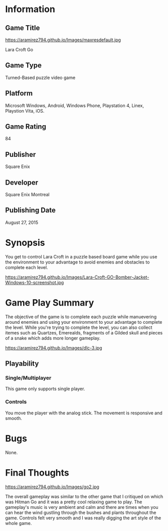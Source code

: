 # Information
## Game Title
https://aramirez794.github.io/Images/maxresdefault.jpg

Lara Croft Go
## Game Type
Turned-Based puzzle video game
## Platform
Microsoft Windows, Android, Windows Phone, Playstation 4, Linex, Playstion Vita, iOS.
## Game Rating
84
## Publisher
Square Enix
## Developer
Square Enix Montreal
## Publishing Date
August 27, 2015
# Synopsis
You get to control Lara Croft in a puzzle based board game while you use the environment to your advantage to avoid 
enemies and obstacles to complete each level.

https://aramirez794.github.io/Images/Lara-Croft-GO-Bomber-Jacket-Windows-10-screenshot.jpg


# Game Play Summary
The objective of the game is to complete each puzzle while manuevering around enemies and using your environment 
to your advantage to complete the level. While you're trying to complete the level, you can also collect itemes such as 
Quartzes, Emerealds, fragments of a Gilded skull  and pieces of a snake which adds more longer gameplay.

https://aramirez794.github.io/Images/dlc-3.jpg

## Playability
### Single/Multiplayer
This game only supports single player.

### Controls
You move the player with the analog stick. The movement is responsive and smooth. 
# Bugs
None.
# Final Thoughts
https://aramirez794.github.io/Images/go2.jpg

The overall gameplay was similar to the other game that I critiqued on which was Hitman Go and it was 
a pretty cool relaxing game to play. The gameplay's music is very ambient and calm and there are times 
when you can hear the wind gustling through the bushes and plants throughout the game. Controls felt
very smooth and I was really digging the art style of the whole game.
